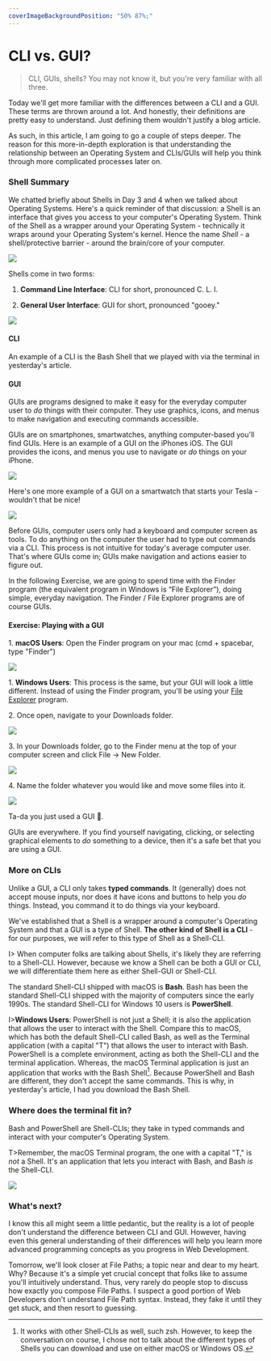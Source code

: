 ```yaml
---
coverImageBackgroundPosition: "50% 87%;"
---
```


# CLI vs. GUI?

> CLI, GUIs, shells?  You may not know it, but you're very familiar with all three.

Today we'll get more familiar with the differences between a CLI and a GUI.  These terms are thrown around a lot.  And honestly, their definitions are pretty easy to understand.  Just defining them wouldn't justify a blog article.

As such, in this article, I am going to go a couple of steps deeper. The reason for this more-in-depth exploration is that understanding the relationship between an Operating System and CLIs/GUIs will help you think through more complicated processes later on.

### Shell Summary

We chatted briefly about Shells in Day 3 and 4 when we talked about Operating Systems.  Here's a quick reminder of that discussion: a Shell is an interface that gives you access to your computer's Operating System. Think of the Shell as a wrapper around your Operating System - technically it wraps around your Operating System's kernel. Hence the name _Shell_ - a shell/protective barrier - around the brain/core of your computer.

![](public/assets/pistachio.png)

Shells come in two forms:

1. **Command Line Interface**: CLI for short, pronounced C. L. I.

2. **General User Interface**: GUI for short, pronounced "gooey."

![](public/assets/cli-gui-shells.png)

#### CLI

An example of a CLI is the Bash Shell that we played with via the terminal in yesterday's article.

#### GUI

GUIs are programs designed to make it easy for the everyday computer user to _do_ things with their computer. They use graphics, icons, and menus to make navigation and executing commands accessible.

GUIs are on smartphones, smartwatches, anything computer-based you'll find GUIs.  Here is an example of a GUI on the iPhones iOS. The GUI provides the icons, and menus you use to navigate or _do_ things on your iPhone.

![](public/assets/gui-ios.png)

Here's one more example of a GUI on a smartwatch that starts your Tesla - wouldn't that be nice!

![](public/assets/gui-tesla.png)

Before GUIs, computer users only had a keyboard and computer screen as tools. To do anything on the computer the user had to type out commands via a CLI. This process is not intuitive for today's average computer user. That's where GUIs come in; GUIs make navigation and actions easier to figure out.

In the following Exercise, we are going to spend time with the Finder program (the equivalent program in Windows is “File Explorer”), doing simple, everyday navigation.  The Finder / File Explorer programs are of course GUIs.

#### Exercise: Playing with a GUI

1\. **macOS Users**: Open the Finder program on your mac (cmd + spacebar, type "Finder")

![](public/assets/finder.png)

1\. **Windows Users**: This process is the same, but your GUI will look a little different.  Instead of using the Finder program, you'll be using your [File Explorer](https://support.microsoft.com/en-us/help/4026617/windows-10-windows-explorer-has-a-new-name) program.

2\. Once open, navigate to your Downloads folder.

![](public/assets/downloads.png)

3\. In your Downloads folder, go to the Finder menu at the top of your computer screen and click File -> New Folder.

![](public/assets/new-folder.png)

4\. Name the folder whatever you would like and move some files into it.

![](public/assets/nuts-new-folder.png)

Ta-da you just used a GUI 🥳.

GUIs are everywhere. If you find yourself navigating, clicking, or selecting graphical elements to _do_ something to a device, then it's a safe bet that you are using a GUI.

### More on CLIs

Unlike a GUI, a CLI only takes **typed commands**. It (generally) does not accept mouse inputs, nor does it have icons and buttons to help you _do_ things. Instead, you command it to do things via your keyboard.

We've established that a Shell is a wrapper around a computer's Operating System and that a GUI is a type of Shell. **The other kind of Shell is a CLI** - for our purposes, we will refer to this type of Shell as a Shell-CLI.

I> When computer folks are talking about Shells, it's likely they are referring to a Shell-CLI. However, because we know a Shell can be both a GUI or CLI, we will differentiate them here as either Shell-GUI or Shell-CLI.

The standard Shell-CLI shipped with macOS is **Bash**. Bash has been the standard Shell-CLI shipped with the majority of computers since the early 1990s. The standard Shell-CLI for Windows 10 users is **PowerShell**.

I>**Windows Users**: PowerShell is not just a Shell; it is also the application that allows the user to interact with the Shell. Compare this to macOS, which has both the default Shell-CLI called Bash, as well as the Terminal application (with a capital "T") that allows the user to interact with Bash. PowerShell is a complete environment, acting as both the Shell-CLI and the terminal application.  Whereas, the macOS Terminal application is just an application that works with the Bash Shell[^other].  Because PowerShell and Bash are different, they don't accept the same commands.  This is why, in yesterday's article, I had you download the Bash Shell.

### Where does the terminal fit in?

Bash and PowerShell are Shell-CLIs; they take in typed commands and interact with your computer's Operating System.

T>Remember, the macOS Terminal program, the one with a capital "T," is _not_ a Shell. It's an application that lets you interact with Bash, and Bash _is_ the Shell-CLI.

![](public/assets/shell-cli-gui-terminal.png)

### What's next?

I know this all might seem a little pedantic, but the reality is a lot of people don't understand the difference between CLI and GUI. However, having even this general understanding of their differences will help you learn more advanced programming concepts as you progress in Web Development. 

Tomorrow, we'll look closer at File Paths; a topic near and dear to my heart. Why?  Because it's a simple yet crucial concept that folks like to assume you'll intuitively understand. Thus, very rarely do people stop to discuss how exactly you compose File Paths.  I suspect a good portion of Web Developers don't understand File Path syntax.  Instead, they fake it until they get stuck, and then resort to guessing.

[^other]: It works with other Shell-CLIs as well, such zsh.  However, to keep the conversation on course, I chose not to talk about the different types of Shells you can download and use on either macOS or Windows OS.